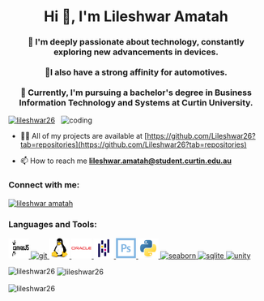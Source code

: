 <h1 align="center">Hi 👋, I'm Lileshwar Amatah</h1>
<h3 align="center">👀 I'm deeply passionate about technology, constantly exploring new advancements in devices. <br><br>🤩I also have a strong affinity for automotives. <br><br> 🌱  Currently, I'm pursuing a bachelor's degree in Business Information Technology and Systems at Curtin University. </h3>

<img align="right" alt="coding" width="400" src="https://i.pinimg.com/originals/e8/f4/53/e8f453469a3ec97ecd354df465d73913.gif">


<p align="left"> <a href="https://github.com/ryo-ma/github-profile-trophy"><img src="https://github-profile-trophy.vercel.app/?username=lileshwar26" alt="lileshwar26" /></a> </p>



- 👨‍💻 All of my projects are available at [https://github.com/Lileshwar26?tab=repositories](https://github.com/Lileshwar26?tab=repositories)

- 📫 How to reach me **lileshwar.amatah@student.curtin.edu.au**

<h3 align="left">Connect with me:</h3>
<p align="left">
<a href="https://linkedin.com/in/lileshwar amatah" target="blank"><img align="center" src="https://raw.githubusercontent.com/rahuldkjain/github-profile-readme-generator/master/src/images/icons/Social/linked-in-alt.svg" alt="lileshwar amatah" height="30" width="40" /></a>
</p>

<h3 align="left">Languages and Tools:</h3>
<p align="left"> <a href="https://canvasjs.com" target="_blank" rel="noreferrer"> <img src="https://raw.githubusercontent.com/Hardik0307/Hardik0307/master/assets/canvasjs-charts.svg" alt="canvasjs" width="40" height="40"/> </a> <a href="https://git-scm.com/" target="_blank" rel="noreferrer"> <img src="https://www.vectorlogo.zone/logos/git-scm/git-scm-icon.svg" alt="git" width="40" height="40"/> </a> <a href="https://www.linux.org/" target="_blank" rel="noreferrer"> <img src="https://raw.githubusercontent.com/devicons/devicon/master/icons/linux/linux-original.svg" alt="linux" width="40" height="40"/> </a> <a href="https://www.oracle.com/" target="_blank" rel="noreferrer"> <img src="https://raw.githubusercontent.com/devicons/devicon/master/icons/oracle/oracle-original.svg" alt="oracle" width="40" height="40"/> </a> <a href="https://pandas.pydata.org/" target="_blank" rel="noreferrer"> <img src="https://raw.githubusercontent.com/devicons/devicon/2ae2a900d2f041da66e950e4d48052658d850630/icons/pandas/pandas-original.svg" alt="pandas" width="40" height="40"/> </a> <a href="https://www.photoshop.com/en" target="_blank" rel="noreferrer"> <img src="https://raw.githubusercontent.com/devicons/devicon/master/icons/photoshop/photoshop-line.svg" alt="photoshop" width="40" height="40"/> </a> <a href="https://www.python.org" target="_blank" rel="noreferrer"> <img src="https://raw.githubusercontent.com/devicons/devicon/master/icons/python/python-original.svg" alt="python" width="40" height="40"/> </a> <a href="https://seaborn.pydata.org/" target="_blank" rel="noreferrer"> <img src="https://seaborn.pydata.org/_images/logo-mark-lightbg.svg" alt="seaborn" width="40" height="40"/> </a> <a href="https://www.sqlite.org/" target="_blank" rel="noreferrer"> <img src="https://www.vectorlogo.zone/logos/sqlite/sqlite-icon.svg" alt="sqlite" width="40" height="40"/> </a> <a href="https://unity.com/" target="_blank" rel="noreferrer"> <img src="https://www.vectorlogo.zone/logos/unity3d/unity3d-icon.svg" alt="unity" width="40" height="40"/> </a> </p>

<p><img align="left" src="https://github-readme-stats.vercel.app/api/top-langs?username=lileshwar26&show_icons=true&locale=en&layout=compact" alt="lileshwar26" /></p>

<p>&nbsp;<img align="center" src="https://github-readme-stats.vercel.app/api?username=lileshwar26&show_icons=true&locale=en" alt="lileshwar26" /></p>

<p><img align="center" src="https://github-readme-streak-stats.herokuapp.com/?user=lileshwar26&" alt="lileshwar26" /></p>

